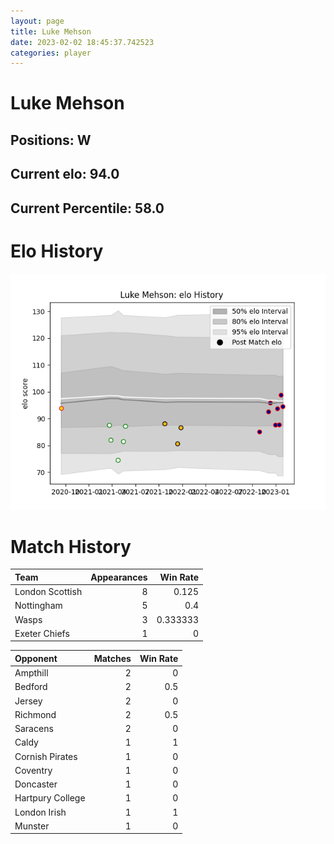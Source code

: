 ```yaml
---  
layout: page  
title: Luke Mehson  
date: 2023-02-02 18:45:37.742523  
categories: player  
---
```

# Luke Mehson

## Positions: W

## Current elo: 94.0

## Current Percentile: 58.0

# Elo History


![elo history](history_LukeMehson.png)
# Match History


| Team            |   Appearances |   Win Rate |
|:----------------|--------------:|-----------:|
| London Scottish |             8 |   0.125    |
| Nottingham      |             5 |   0.4      |
| Wasps           |             3 |   0.333333 |
| Exeter Chiefs   |             1 |   0        |

| Opponent         |   Matches |   Win Rate |
|:-----------------|----------:|-----------:|
| Ampthill         |         2 |        0   |
| Bedford          |         2 |        0.5 |
| Jersey           |         2 |        0   |
| Richmond         |         2 |        0.5 |
| Saracens         |         2 |        0   |
| Caldy            |         1 |        1   |
| Cornish Pirates  |         1 |        0   |
| Coventry         |         1 |        0   |
| Doncaster        |         1 |        0   |
| Hartpury College |         1 |        0   |
| London Irish     |         1 |        1   |
| Munster          |         1 |        0   |